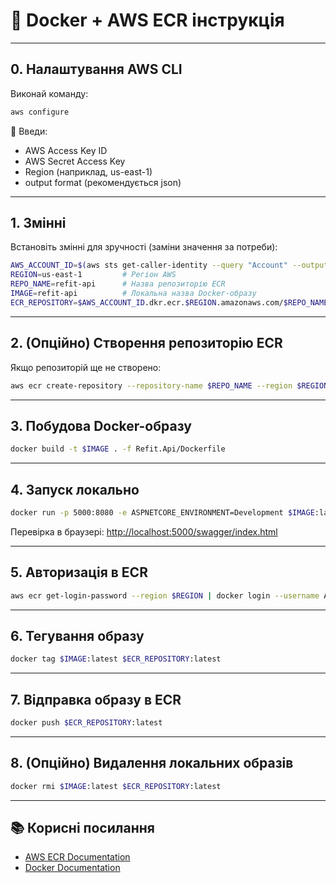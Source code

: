 # 🐳 Docker + AWS ECR інструкція

---

## 0. Налаштування AWS CLI

Виконай команду:

```bash
aws configure
```

📌 Введи:
- AWS Access Key ID
- AWS Secret Access Key
- Region (наприклад, us-east-1)
- output format (рекомендується json)

---

## 1. Змінні

Встановіть змінні для зручності (заміни значення за потреби):

```bash
AWS_ACCOUNT_ID=$(aws sts get-caller-identity --query "Account" --output text) # ID твого AWS акаунта
REGION=us-east-1         # Регіон AWS
REPO_NAME=refit-api      # Назва репозиторію ECR
IMAGE=refit-api          # Локальна назва Docker-образу
ECR_REPOSITORY=$AWS_ACCOUNT_ID.dkr.ecr.$REGION.amazonaws.com/$REPO_NAME # Повна адреса репозиторію
```

---

## 2. (Опційно) Створення репозиторію ECR

Якщо репозиторій ще не створено:

```bash
aws ecr create-repository --repository-name $REPO_NAME --region $REGION
```

---

## 3. Побудова Docker-образу

```bash
docker build -t $IMAGE . -f Refit.Api/Dockerfile
```

---

## 4. Запуск локально

```bash
docker run -p 5000:8080 -e ASPNETCORE_ENVIRONMENT=Development $IMAGE:latest
```

Перевірка в браузері: [http://localhost:5000/swagger/index.html](http://localhost:5000/swagger/index.html)

---

## 5. Авторизація в ECR

```bash
aws ecr get-login-password --region $REGION | docker login --username AWS --password-stdin $ECR_REPOSITORY
```

---

## 6. Тегування образу

```bash
docker tag $IMAGE:latest $ECR_REPOSITORY:latest
```

---

## 7. Відправка образу в ECR

```bash
docker push $ECR_REPOSITORY:latest
```

---

## 8. (Опційно) Видалення локальних образів

```bash
docker rmi $IMAGE:latest $ECR_REPOSITORY:latest
```

---

## 📚 Корисні посилання
- [AWS ECR Documentation](https://docs.aws.amazon.com/AmazonECR/latest/userguide/what-is-ecr.html)
- [Docker Documentation](https://docs.docker.com/)